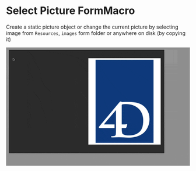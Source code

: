 # Select Picture FormMacro

Create a static picture object or change the current picture by selecting image from `Resources`, `images` form folder or anywhere on disk (by copying it)

![screencast](Screencast.gif)
